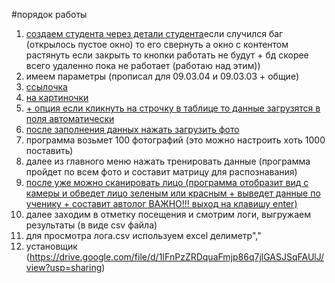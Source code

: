 #порядок работы 

1. [создаем студента через детали студента](https://bit.ly/43mBz3Z)если случился баг (открылось пустое окно) то его свернуть а окно с контентом растянуть если закрыть то кнопки работать не будут + бд скорее всего удаленно пока не работает (работаю над этим))
2. имеем параметры (прописал для 09.03.04 и 09.03.03 + общие)
3. [ссылочка](https://bit.ly/3q7OYP3)
4. [на картиночки](https://i.imgur.com/vqROQ8A.png)
5. [+ опция если кликнуть на строчку в таблице то данные загрузятся в поля автоматически](https://i.imgur.com/egQfUBq.png)
6. [после заполнения данных нажать загрузить фото](https://i.imgur.com/Q3aDlhO.png) 
7. программа возьмет 100 фотографий (это можно настроить хоть 1000 поставить) 
8. далее из главного меню нажать тренировать данные (программа пройдет по всем фото и составит матрицу для распознавания)
9. [после уже можно сканировать лицо (программа отобразит вид с камеры и обведет лицо зеленым или красным + выведет данные по ученику + составит автолог ВАЖНО!!! выход на клавишу enter)](https://i.imgur.com/HJD9a8h.png)
10. далее заходим в отметку посещения и смотрим логи, выгружаем результаты (в виде csv файла) 
11. для просмотра  лога.csv используем excel делиметр"," 
12. установщик (https://drive.google.com/file/d/1IFnPzZRDquaFmjp86q7jlGASJSqFAUlJ/view?usp=sharing)


